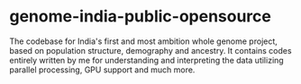 # genome-india-public-opensource
The codebase for India's first and most ambition whole genome project, based on population structure, demography and ancestry. It contains codes entirely written by me for understanding and interpreting the data utilizing parallel processing, GPU support and much more.
